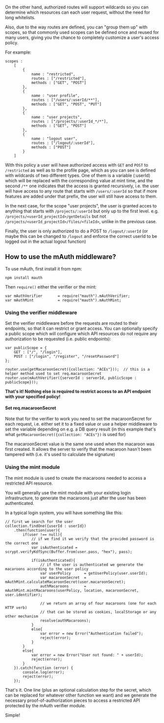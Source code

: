 On the other hand, authorized routes will support wildcards so you can determine which resources can each user request, without the need for long whitelists.

Also, due to the way routes are defined, you can "group them up" with scopes, so that commonly used scopes can be defined once and reused for many users, giving you the chance to completely customize a user's access policy.

For example:

    scopes : 
        [
            {
                name : "restricted",
                routes : ["/restricted"],
                methods : ["GET", "POST"]
            },
            {
                name : "user profile",
                routes : ["/users/:userId/**"],
                methods : ["GET", "POST", "PUT"]
            },
            {
                name : "user projects",
                routes : ["/projects/:userId_*/*"],
                methods : ["GET", "POST"]
            },
            {
                name : "logout user",
                routes : ["/logout/:userId"],
                methods : ["POST"]
            } 
        ]
        
With this policy a user will have authorized access with `GET` and `POST` to `/restricted` as well as to the profile page, which as you can see is defined with wildcards of two different types. One of them is a variable (:userId) which will be replaced with the corresponding value at mint time, and the second `/**` one indicates that the access is granted recursively, i.e. the user will have access to any route that starts with `/users/:userId` so that if more features are added under that prefix, the user will still have access to them.

In the next case, for the scope "user projects", the user is granted acces to anything that starts with `/projects/:userId` but only up to the first level. e.g. `/projects/<userId_projectId>/getDetails` but not `/projects/<userId_projectId>/files/<fileId>`, unlike in the previous case.

Finally, the user is only authorized to do a POST to `/logout/:userId` (or maybe this can be changed to `/logout` and enforce the correct userId to be logged out in the actual logout function)

## How to use the mAuth middleware?

To use mAuth, first install it from npm:

    npm install mauth
    
Then `require()` either the verifier or the mint:

    var mAuthVerifier       = require("mauth").mAuthVerifier;
    var mAuthMint           = require("mauth").mAuthMint;
    
### Using the verifier middleware

Set the verifier middleware before the requests are routed to their endpoints, so that it can restrict or grant access. You can optionally specify a public scope which will configure which API resources do not require any authorization to be requested (i.e. public endpoints):

    var publicScope = {
        GET : ["/", "/login"],
        POST : ["/login", "/register", "/resetPassword"]
    };

    router.use(getMacaroonSecret({collection: "ACEs"}));  // this is a helper method used to set req.macaroonSecret
    router.use(mAuthVerifier({serverId : serverId, publicScope : publicScope}));

**That's it! Nothing else is required to restrict access to an API endpoint with your specified policy!**

#### Set req.macaroonSecret

Note that for the verifier to work you need to set the macaroonSecret for each request, i.e. either set it to a fixed value or use a helper middleware to set the variable depending on e.g. a DB query result (in this example that's what `getMacaroonSecret({collection: "ACEs"})` is used for)

The macaroonSecret value is the same one used when the macaroon was first created. It allows the server to verify that the macaroon hasn't been tampered with (i.e. it's used to calculate the signature)

### Using the mint module

The mint module is used to create the macaroons needed to access a restricted API resource.

You will generally use the mint module with your existing login infrastructure, to generate the macaroons just after the user has been authenticated. 

In a typical login system, you will have something like this:

    // first we search for the user
    collection.findOne({userId : userId}) 
        .then(function(user){
            if(user !== null){  
                // if we find it we verify that the provided password is the correct one
                var isAuthenticated = scrypt.verifyKdfSync(Buffer.from(user.pass, "hex"), pass);
                
                if(isAuthenticated){
                    // if the user is authenticated we generate the macaroons according to the user policy
                    var userPolicy      = getUserPolicy(user.userId);
                    var macaroonSecret  = mAuthMint.calculateMacaroonSecret(user.macaroonSecret);
                    authMacaroons       = mAuthMint.mintMacaroons(userPolicy, location, macaroonSecret, user.identifier);
                    
                    // we return an array of four macaroons (one for each HTTP verb)
                    // that can be stored as cookies, localStorage or any other mechanism
                    resolve(authMacaroons);
                }
                else{
                    var error = new Error("Authentication failed");
                    reject(error);
                }
            }
            else{
                var error = new Error("User not found: " + userId);
                reject(error);
            }
        }).catch(function (error) {
            console.log(error);
            reject(error);
        });

That's it. One line (plus an optional calculation step for the secret, which can be replaced for whatever other function we want) and we generate the necessary proof-of-authorization pieces to access a restricted API protected by the mAuth verifier module.

Simple!

